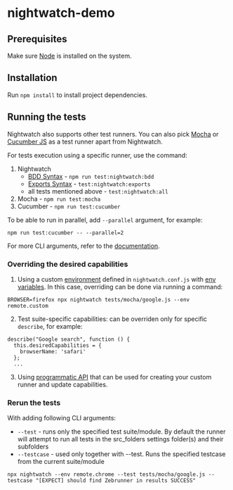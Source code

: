 # nightwatch-demo

## Prerequisites

Make sure [Node](https://nodejs.org/en/) is installed on the system.

## Installation

Run `npm install` to install project dependencies.

## Running the tests

Nightwatch also supports other test runners. You can also pick [Mocha](https://nightwatchjs.org/guide/writing-tests/using-mocha.html) or [Cucumber JS](https://nightwatchjs.org/guide/writing-tests/using-cucumberjs.html) as a test runner apart from Nightwatch.

For tests execution using a specific runner, use the command:
1. Nightwatch
    - [BDD Syntax](https://nightwatchjs.org/guide/writing-tests/test-syntax-bdd.html) - `npm run test:nightwatch:bdd`
    - [Exports Syntax](https://nightwatchjs.org/guide/writing-tests/test-syntax-exports.html) - `test:nightwatch:exports`
    - all tests mentioned above - `test:nightwatch:all`
2. Mocha - `npm run test:mocha`
3. Cucumber - `npm run test:cucumber`

To be able to run in parallel, add `--parallel` argument, for example:

`npm run test:cucumber -- --parallel=2`

For more CLI arguments, refer to the [documentation](https://nightwatchjs.org/guide/running-tests/using-the-cli-test-runner.html).

### Overriding the desired capabilities

1. Using a custom [environment](https://nightwatchjs.org/guide/configuration/define-test-environments.html) defined in `nightwatch.conf.js` with [env variables](https://nightwatchjs.org/guide/configuration/using-env-variables-in-your-config.html). In this case, overriding can be done via running a command:

`BROWSER=firefox npx nightwatch tests/mocha/google.js --env remote.custom`

2. Test suite-specific capabilities: can be overriden only for specific `describe`, for example:

```
describe("Google search", function () {
  this.desiredCapabilities = {
    browserName: 'safari'
  };
  ...
```

3. Using [programmatic API](https://nightwatchjs.org/api/programmatic/#programmatic-api) that can be used for creating your custom runner and update capabilities.

### Rerun the tests

With adding following CLI arguments:
- `--test` - runs only the specified test suite/module. By default the runner will attempt to run all tests in the src_folders settings folder(s) and their subfolders
- `--testcase` - used only together with --test. Runs the specified testcase from the current suite/module

`npx nightwatch --env remote.chrome --test tests/mocha/google.js --testcase "[EXPECT] should find Zebrunner in results SUCCESS"`
